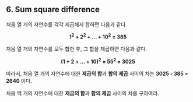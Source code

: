 ## 6. Sum square difference

처음 열 개의 자연수를 각각 제곱해서 합하면 다음과 같다.

<p align="center">
  <strong>1<sup>2</sup> + 2<sup>2</sup> + ... + 10<sup>2</sup> = 385</strong>
</p>

처음 열 개의 자연수를 모두 합한 후, 그 합을 제곱하면 다음과 같다.

<p align="center">
  <strong>(1 + 2 + ... + 10)<sup>2</sup> = 55<sup>2</sup> = 3025</strong>
</p>

따라서, 처음 열 개의 자연수에 대한 **제곱의 합**과 **합의 제곱** 사이의 차는 <strong>3025 - 385 = 2640</strong> 이다.

처음 백 개의 자연수에 대한 **제곱의 합**과 **합의 제곱** 사이의 차를 구하여라.

